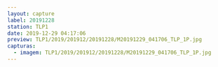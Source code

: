 ```yaml
---
layout: capture
label: 20191228
station: TLP1
date: 2019-12-29 04:17:06
preview: TLP1/2019/201912/20191228/M20191229_041706_TLP_1P.jpg
capturas:
  - imagem: TLP1/2019/201912/20191228/M20191229_041706_TLP_1P.jpg
---
```

